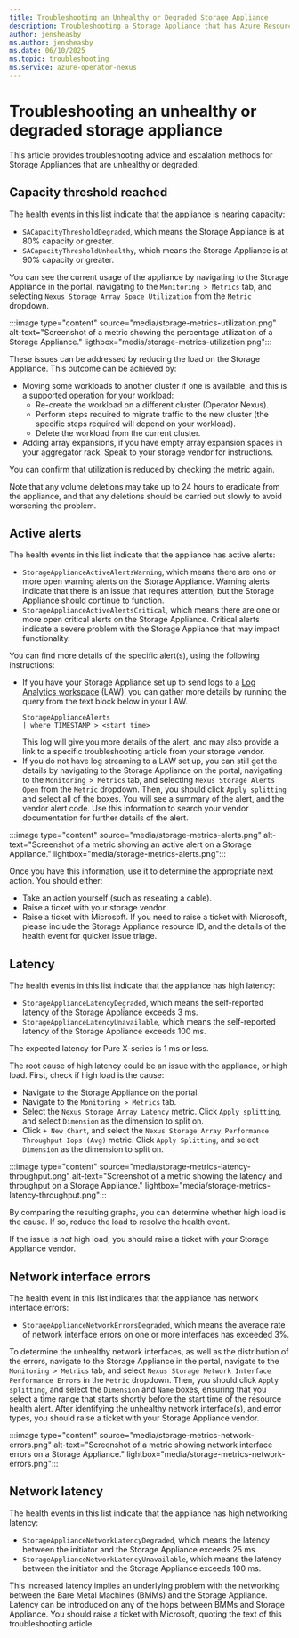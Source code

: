 ```yaml
---
title: Troubleshooting an Unhealthy or Degraded Storage Appliance
description: Troubleshooting a Storage Appliance that has Azure Resource Health alerts
author: jensheasby
ms.author: jensheasby
ms.date: 06/10/2025
ms.topic: troubleshooting
ms.service: azure-operator-nexus
---
```


# Troubleshooting an unhealthy or degraded storage appliance

This article provides troubleshooting advice and escalation methods for Storage Appliances that are
unhealthy or degraded.

## Capacity threshold reached

The health events in this list indicate that the appliance is nearing capacity:

- `SACapacityThresholdDegraded`, which means the Storage Appliance is at 80% capacity or greater.
- `SACapacityThresholdUnhealthy`, which means the Storage Appliance is at 90% capacity or greater.

You can see the current usage of the appliance by navigating to the Storage Appliance in the portal,
navigating to the `Monitoring > Metrics` tab, and selecting `Nexus Storage Array Space Utilization` from
the `Metric` dropdown.

:::image type="content" source="media/storage-metrics-utilization.png" alt-text="Screenshot of a metric showing the percentage utilization of a Storage Appliance." ligthbox="media/storage-metrics-utilization.png":::

These issues can be addressed by reducing the load on the Storage Appliance. This outcome can be
achieved by:

- Moving some workloads to another cluster if one is available, and this is a supported operation for
  your workload:
  - Re-create the workload on a different cluster (Operator Nexus).
  - Perform steps required to migrate traffic to the new cluster (the specific steps required will
    depend on your workload).
  - Delete the workload from the current cluster.
- Adding array expansions, if you have empty array expansion spaces in your aggregator rack. Speak to
  your storage vendor for instructions.

You can confirm that utilization is reduced by checking the metric again.

Note that any volume deletions may take up to 24 hours to eradicate from the appliance, and that
any deletions should be carried out slowly to avoid worsening the problem.

## Active alerts

The health events in this list indicate that the appliance has active alerts:

- `StorageApplianceActiveAlertsWarning`, which means there are one or more open warning alerts on the
  Storage Appliance. Warning alerts indicate that there is an issue that requires attention, but the Storage
  Appliance should continue to function.
- `StorageApplianceActiveAlertsCritical`, which means there are one or more open critical alerts on the
  Storage Appliance. Critical alerts indicate a severe problem with the Storage Appliance that may impact
  functionality.

You can find more details of the specific alert(s), using the following instructions:

- If you have your Storage Appliance set up to send logs to a
  [Log Analytics workspace](/azure/azure-monitor/logs/log-analytics-workspace-overview) (LAW), you can gather
  more details by running the query from the text block below in your LAW.
  ```
  StorageApplianceAlerts
  | where TIMESTAMP > <start time>
  ```
  This log will give you more details of the alert, and may also provide a link to a specific troubleshooting
  article from your storage vendor.
- If you do not have log streaming to a LAW set up, you can still get the details by navigating to the
  Storage Appliance on the portal, navigating to the `Monitoring > Metrics` tab, and selecting
  `Nexus Storage Alerts Open` from the `Metric` dropdown. Then, you should click `Apply splitting` and
  select all of the boxes. You will see a summary of the alert, and the vendor alert code. Use this information
  to search your vendor documentation for further details of the alert.

:::image type="content" source="media/storage-metrics-alerts.png" alt-text="Screenshot of a metric showing an active alert on a Storage Appliance." lightbox="media/storage-metrics-alerts.png":::

Once you have this information, use it to determine the appropriate next action. You should either:

- Take an action yourself (such as reseating a cable).
- Raise a ticket with your storage vendor.
- Raise a ticket with Microsoft. If you need to raise a ticket with Microsoft, please include the Storage Appliance
  resource ID, and the details of the health event for quicker issue triage.

## Latency

The health events in this list indicate that the appliance has high latency:

- `StorageApplianceLatencyDegraded`, which means the self-reported latency of the Storage Appliance
  exceeds 3 ms.
- `StorageApplianceLatencyUnavailable`, which means the self-reported latency of the Storage Appliance
  exceeds 100 ms.

The expected latency for Pure X-series is 1 ms or less.

The root cause of high latency could be an issue with the appliance, or high load. First, check if high load
is the cause:

- Navigate to the Storage Appliance on the portal.
- Navigate to the `Monitoring > Metrics` tab.
- Select the `Nexus Storage Array Latency` metric. Click `Apply splitting`, and select `Dimension` as
  the dimension to split on.
- Click `+ New Chart`, and select the `Nexus Storage Array Performance Throughput Iops (Avg)` metric.
  Click `Apply Splitting`, and select `Dimension` as the dimension to split on.

:::image type="content" source="media/storage-metrics-latency-throughput.png" alt-text="Screenshot of a metric showing the latency and throughput on a Storage Appliance." lightbox="media/storage-metrics-latency-throughput.png":::

By comparing the resulting graphs, you can determine whether high load is the cause. If so, reduce the
load to resolve the health event.

If the issue is _not_ high load, you should raise a ticket with your Storage Appliance vendor.

## Network interface errors

The health event in this list indicates that the appliance has network interface errors:

- `StorageApplianceNetworkErrorsDegraded`, which means the average rate of network interface errors
  on one or more interfaces has exceeded 3%.

To determine the unhealthy network interfaces, as well as the distribution of the errors, navigate
to the Storage Appliance in the portal, navigate to the `Monitoring > Metrics` tab, and select
`Nexus Storage Network Interface Performance Errors` in the `Metric` dropdown. Then, you should click
`Apply splitting`, and select the `Dimension` and `Name` boxes, ensuring that you select a time range
that starts shortly before the start time of the resource health alert. After identifying the
unhealthy network interface(s), and error types, you should raise a ticket with your Storage Appliance
vendor.

:::image type="content" source="media/storage-metrics-network-errors.png" alt-text="Screenshot of a metric showing network interface errors on a Storage Appliance." lightbox="media/storage-metrics-network-errors.png":::

## Network latency

The health events in this list indicate that the appliance has high networking latency:

- `StorageApplianceNetworkLatencyDegraded`, which means the latency between the initiator and the Storage
  Appliance exceeds 25 ms.
- `StorageApplianceNetworkLatencyUnavailable`, which means the latency between the initiator and the Storage
  Appliance exceeds 100 ms.

This increased latency implies an underlying problem with the networking between the Bare Metal Machines
(BMMs) and the Storage Appliance. Latency can be introduced on any of the hops between BMMs and Storage Appliance.
You should raise a ticket with Microsoft, quoting the text of this troubleshooting article.
